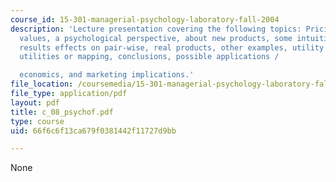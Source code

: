 ```yaml
---
course_id: 15-301-managerial-psychology-laboratory-fall-2004
description: 'Lecture presentation covering the following topics: Pricing, fundamental
  values, a psychological perspective, about new products, some intuitions, the parts,
  results effects on pair-wise, real products, other examples, utility theory interpretation,
  utilities or mapping, conclusions, possible applications /

  economics, and marketing implications.'
file_location: /coursemedia/15-301-managerial-psychology-laboratory-fall-2004/66f6c6f13ca679f0381442f11727d9bb_c_08_psychof.pdf
file_type: application/pdf
layout: pdf
title: c_08_psychof.pdf
type: course
uid: 66f6c6f13ca679f0381442f11727d9bb

---
```

None